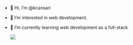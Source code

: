 - 👋 Hi, I’m @kcansari
- 👀 I’m interested in web development.
- 🌱 I’m currently learning web development as a full-stack

  ![](http://github-profile-summary-cards.vercel.app/api/cards/repos-per-language?username=kcansari&theme=discord_old_blurple)
